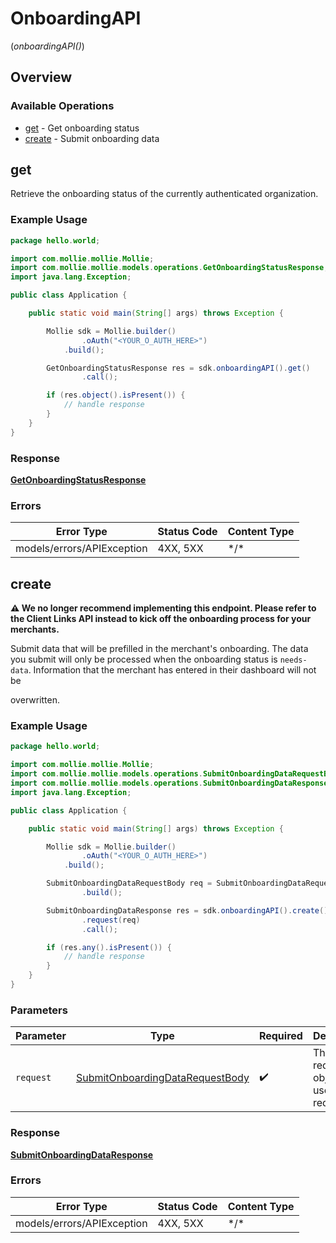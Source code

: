# OnboardingAPI
(*onboardingAPI()*)

## Overview

### Available Operations

* [get](#get) - Get onboarding status
* [create](#create) - Submit onboarding data

## get

Retrieve the onboarding status of the currently authenticated organization.

### Example Usage

```java
package hello.world;

import com.mollie.mollie.Mollie;
import com.mollie.mollie.models.operations.GetOnboardingStatusResponse;
import java.lang.Exception;

public class Application {

    public static void main(String[] args) throws Exception {

        Mollie sdk = Mollie.builder()
                .oAuth("<YOUR_O_AUTH_HERE>")
            .build();

        GetOnboardingStatusResponse res = sdk.onboardingAPI().get()
                .call();

        if (res.object().isPresent()) {
            // handle response
        }
    }
}
```

### Response

**[GetOnboardingStatusResponse](../../models/operations/GetOnboardingStatusResponse.md)**

### Errors

| Error Type                 | Status Code                | Content Type               |
| -------------------------- | -------------------------- | -------------------------- |
| models/errors/APIException | 4XX, 5XX                   | \*/\*                      |

## create

**⚠️ We no longer recommend implementing this endpoint. Please refer to the Client Links API instead to kick off the
onboarding process for your merchants.**

Submit data that will be prefilled in the merchant's onboarding. The data you submit will only be processed when the
onboarding status is `needs-data`. Information that the merchant has entered in their dashboard will not be

overwritten.

### Example Usage

```java
package hello.world;

import com.mollie.mollie.Mollie;
import com.mollie.mollie.models.operations.SubmitOnboardingDataRequestBody;
import com.mollie.mollie.models.operations.SubmitOnboardingDataResponse;
import java.lang.Exception;

public class Application {

    public static void main(String[] args) throws Exception {

        Mollie sdk = Mollie.builder()
                .oAuth("<YOUR_O_AUTH_HERE>")
            .build();

        SubmitOnboardingDataRequestBody req = SubmitOnboardingDataRequestBody.builder()
                .build();

        SubmitOnboardingDataResponse res = sdk.onboardingAPI().create()
                .request(req)
                .call();

        if (res.any().isPresent()) {
            // handle response
        }
    }
}
```

### Parameters

| Parameter                                                                                     | Type                                                                                          | Required                                                                                      | Description                                                                                   |
| --------------------------------------------------------------------------------------------- | --------------------------------------------------------------------------------------------- | --------------------------------------------------------------------------------------------- | --------------------------------------------------------------------------------------------- |
| `request`                                                                                     | [SubmitOnboardingDataRequestBody](../../models/operations/SubmitOnboardingDataRequestBody.md) | :heavy_check_mark:                                                                            | The request object to use for the request.                                                    |

### Response

**[SubmitOnboardingDataResponse](../../models/operations/SubmitOnboardingDataResponse.md)**

### Errors

| Error Type                 | Status Code                | Content Type               |
| -------------------------- | -------------------------- | -------------------------- |
| models/errors/APIException | 4XX, 5XX                   | \*/\*                      |